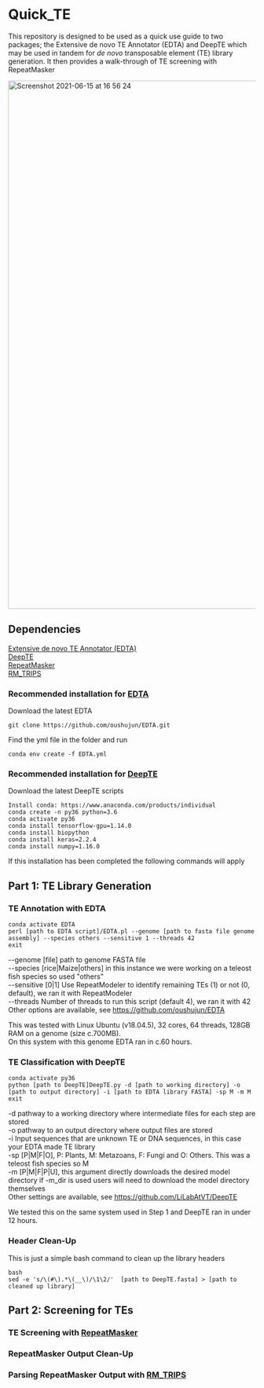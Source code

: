 # Quick_TE
This repository is designed to be used as a quick use guide to two packages; the Extensive de novo TE Annotator (EDTA) and DeepTE which may be used in tandem for *de novo* transposable element (TE) library generation. It then provides a walk-through of TE screening with RepeatMasker

<img width="1076" alt="Screenshot 2021-06-15 at 16 56 24" src="https://user-images.githubusercontent.com/46861035/122085468-a7765400-cdfa-11eb-85cb-ae0165dbe3ce.png">

## Dependencies

[Extensive de novo TE Annotator (EDTA)](https://github.com/oushujun/EDTA) <br />
[DeepTE](https://github.com/LiLabAtVT/DeepTE) <br />
[RepeatMasker](https://www.repeatmasker.org) <br />
[RM_TRIPS](https://github.com/clbutler/RM_TRIPS) <br />

### Recommended installation for [EDTA](https://github.com/oushujun/EDTA) <br />

Download the latest EDTA <br />
```
git clone https://github.com/oushujun/EDTA.git
```
Find the yml file in the folder and run <br />
```
conda env create -f EDTA.yml
```
### Recommended installation for [DeepTE](https://github.com/LiLabAtVT/DeepTE) <br />

Download the latest DeepTE scripts <br />
```
Install conda: https://www.anaconda.com/products/individual
conda create -n py36 python=3.6
conda activate py36
conda install tensorflow-gpu=1.14.0
conda install biopython
conda install keras=2.2.4
conda install numpy=1.16.0
```
If this installation has been completed the following commands will apply <br />

## Part 1: TE Library Generation 

### TE Annotation with EDTA
```
conda activate EDTA 
perl [path to EDTA script]/EDTA.pl --genome [path to fasta file genome assembly] --species others --sensitive 1 --threads 42 
exit
```
 --genome [file] path to genome FASTA file <br />
 --species [rice|Maize|others] in this instance we were working on a teleost fish species so used "others" <br />
 --sensitive [0|1] Use RepeatModeler to identify remaining TEs (1) or not (0, default), we ran it with RepeatModeler <br />
 --threads Number of threads to run this script (default 4), we ran it with 42 <br />
 Other options are available, see https://github.com/oushujun/EDTA <br />
 
This was tested with Linux Ubuntu (v18.04.5), 32 cores, 64 threads, 128GB RAM on a genome (size c.700MB). <br />
On this system with this genome EDTA ran in c.60 hours. <br />
 
### TE Classification with DeepTE
```
conda activate py36
python [path to DeepTE]DeepTE.py -d [path to working directory] -o [path to output directory] -i [path to EDTA library FASTA] -sp M -m M
exit
```
-d pathway to a working directory where intermediate files for each step are stored <br />
-o pathway to an output directory where output files are stored <br />
-i Input sequences that are unknown TE or DNA sequences, in this case your EDTA made TE library <br />
-sp [P|M|F|O], P: Plants, M: Metazoans, F: Fungi and O: Others. This was a teleost fish species so M <br />
-m [P|M|F|P|U], this argument directly downloads the desired model directory if -m_dir is used users will need to download the model directory themselves <br />
Other settings are available, see https://github.com/LiLabAtVT/DeepTE <br />

We tested this on the same system used in Step 1 and DeepTE ran in under 12 hours.  <br />

### Header Clean-Up

This is just a simple bash command to clean up the library headers <br />
```
bash
sed -e 's/\(#\).*\(__\)/\1\2/'  [path to DeepTE.fasta] > [path to cleaned up library]
```

## Part 2: Screening for TEs

### TE Screening with [RepeatMasker](https://www.repeatmasker.org)

### RepeatMasker Output Clean-Up

### Parsing RepeatMasker Output with [RM_TRIPS](https://github.com/clbutler/RM_TRIPS)



